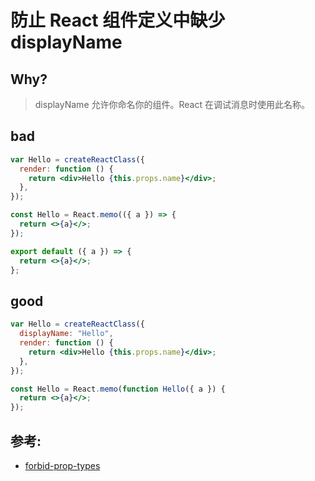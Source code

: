 # 防止 React 组件定义中缺少 displayName

## Why?

> displayName 允许你命名你的组件。React 在调试消息时使用此名称。

## bad

```jsx
var Hello = createReactClass({
  render: function () {
    return <div>Hello {this.props.name}</div>;
  },
});

const Hello = React.memo(({ a }) => {
  return <>{a}</>;
});

export default ({ a }) => {
  return <>{a}</>;
};
```

## good

```jsx
var Hello = createReactClass({
  displayName: "Hello",
  render: function () {
    return <div>Hello {this.props.name}</div>;
  },
});

const Hello = React.memo(function Hello({ a }) {
  return <>{a}</>;
});
```

## 参考:

- [forbid-prop-types](https://github.com/jsx-eslint/eslint-plugin-react/blob/c42b624d0fb9ad647583a775ab9751091eec066f/docs/rules/forbid-prop-types)
